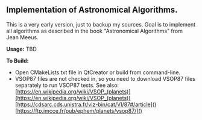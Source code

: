 ## Implementation of Astronomical Algorithms.

This is a very early version, just to backup my sources.
Goal is to implement all algorithms as described in the book "Astronomical Algorithms" from Jean Meeus.

**Usage:**
TBD

**To Build:**

- Open CMakeLists.txt file in QtCreator or build from command-line.
- VSOP87 files are not checked in, so you need to download VSOP87 files separately to run VSOP87 tests. See also:
[https://en.wikipedia.org/wiki/VSOP_(planets)](https://en.wikipedia.org/wiki/VSOP_(planets))
[https://cdsarc.cds.unistra.fr/viz-bin/cat/VI/87#/article]()
[https://ftp.imcce.fr/pub/ephem/planets/vsop87/]()
